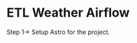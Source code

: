 <h1>ETL Weather Airflow </h1 style="color:green;">

<body>
Step 1-> Setup Astro for the project.
</body>